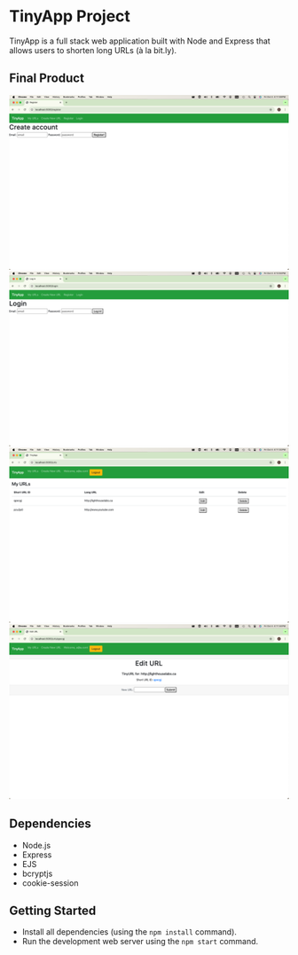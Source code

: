 # TinyApp Project

TinyApp is a full stack web application built with Node and Express that allows users to shorten long URLs (à la bit.ly).

## Final Product

!["Registration page allows a new user to create an account"](https://github.com/amusictheorist/tiny-app-v1.0/blob/main/v1.0/docs/registration-page.png?raw=true)
!["Login page allows returning users to log back in or asks new users to register first"](https://github.com/amusictheorist/tiny-app-v1.0/blob/main/v1.0/docs/login-page.png?raw=true)
!["Main page displays a user's saved and shortened URLs"](https://github.com/amusictheorist/tiny-app-v1.0/blob/main/v1.0/docs/urls-page.png?raw=true)
!["Edit page allows user to edit one of their shortened URLs"](https://github.com/amusictheorist/tiny-app-v1.0/blob/main/v1.0/docs/edit-page.png?raw=true)

## Dependencies

- Node.js
- Express
- EJS
- bcryptjs
- cookie-session

## Getting Started

- Install all dependencies (using the `npm install` command).
- Run the development web server using the `npm start` command.
